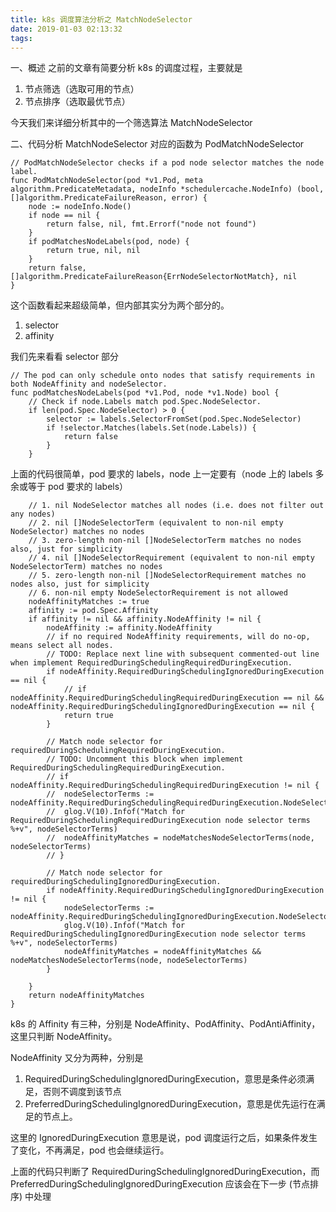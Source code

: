 ```yaml
---
title: k8s 调度算法分析之 MatchNodeSelector
date: 2019-01-03 02:13:32
tags:
---
```

一、概述
之前的文章有简要分析 k8s 的调度过程，主要就是
1. 节点筛选（选取可用的节点）
2. 节点排序（选取最优节点）

今天我们来详细分析其中的一个筛选算法 MatchNodeSelector

二、代码分析
MatchNodeSelector 对应的函数为 PodMatchNodeSelector

```
// PodMatchNodeSelector checks if a pod node selector matches the node label.
func PodMatchNodeSelector(pod *v1.Pod, meta algorithm.PredicateMetadata, nodeInfo *schedulercache.NodeInfo) (bool, []algorithm.PredicateFailureReason, error) {
	node := nodeInfo.Node()
	if node == nil {
		return false, nil, fmt.Errorf("node not found")
	}
	if podMatchesNodeLabels(pod, node) {
		return true, nil, nil
	}
	return false, []algorithm.PredicateFailureReason{ErrNodeSelectorNotMatch}, nil
}
```
这个函数看起来超级简单，但内部其实分为两个部分的。
1. selector
2. affinity

我们先来看看 selector 部分

```
// The pod can only schedule onto nodes that satisfy requirements in both NodeAffinity and nodeSelector.
func podMatchesNodeLabels(pod *v1.Pod, node *v1.Node) bool {
	// Check if node.Labels match pod.Spec.NodeSelector.
	if len(pod.Spec.NodeSelector) > 0 {
		selector := labels.SelectorFromSet(pod.Spec.NodeSelector)
		if !selector.Matches(labels.Set(node.Labels)) {
			return false
		}
	}
```

上面的代码很简单，pod 要求的 labels，node 上一定要有（node 上的 labels 多余或等于 pod 要求的 labels）

```
	// 1. nil NodeSelector matches all nodes (i.e. does not filter out any nodes)
	// 2. nil []NodeSelectorTerm (equivalent to non-nil empty NodeSelector) matches no nodes
	// 3. zero-length non-nil []NodeSelectorTerm matches no nodes also, just for simplicity
	// 4. nil []NodeSelectorRequirement (equivalent to non-nil empty NodeSelectorTerm) matches no nodes
	// 5. zero-length non-nil []NodeSelectorRequirement matches no nodes also, just for simplicity
	// 6. non-nil empty NodeSelectorRequirement is not allowed
	nodeAffinityMatches := true
	affinity := pod.Spec.Affinity
	if affinity != nil && affinity.NodeAffinity != nil {
		nodeAffinity := affinity.NodeAffinity
		// if no required NodeAffinity requirements, will do no-op, means select all nodes.
		// TODO: Replace next line with subsequent commented-out line when implement RequiredDuringSchedulingRequiredDuringExecution.
		if nodeAffinity.RequiredDuringSchedulingIgnoredDuringExecution == nil {
			// if nodeAffinity.RequiredDuringSchedulingRequiredDuringExecution == nil && nodeAffinity.RequiredDuringSchedulingIgnoredDuringExecution == nil {
			return true
		}

		// Match node selector for requiredDuringSchedulingRequiredDuringExecution.
		// TODO: Uncomment this block when implement RequiredDuringSchedulingRequiredDuringExecution.
		// if nodeAffinity.RequiredDuringSchedulingRequiredDuringExecution != nil {
		// 	nodeSelectorTerms := nodeAffinity.RequiredDuringSchedulingRequiredDuringExecution.NodeSelectorTerms
		// 	glog.V(10).Infof("Match for RequiredDuringSchedulingRequiredDuringExecution node selector terms %+v", nodeSelectorTerms)
		// 	nodeAffinityMatches = nodeMatchesNodeSelectorTerms(node, nodeSelectorTerms)
		// }

		// Match node selector for requiredDuringSchedulingIgnoredDuringExecution.
		if nodeAffinity.RequiredDuringSchedulingIgnoredDuringExecution != nil {
			nodeSelectorTerms := nodeAffinity.RequiredDuringSchedulingIgnoredDuringExecution.NodeSelectorTerms
			glog.V(10).Infof("Match for RequiredDuringSchedulingIgnoredDuringExecution node selector terms %+v", nodeSelectorTerms)
			nodeAffinityMatches = nodeAffinityMatches && nodeMatchesNodeSelectorTerms(node, nodeSelectorTerms)
		}

	}
	return nodeAffinityMatches
}
```
k8s 的 Affinity 有三种，分别是 NodeAffinity、PodAffinity、PodAntiAffinity，这里只判断 NodeAffinity。

NodeAffinity 又分为两种，分别是
1. RequiredDuringSchedulingIgnoredDuringExecution，意思是条件必须满足，否则不调度到该节点
2. PreferredDuringSchedulingIgnoredDuringExecution，意思是优先运行在满足的节点上。

这里的 IgnoredDuringExecution 意思是说，pod 调度运行之后，如果条件发生了变化，不再满足，pod 也会继续运行。

上面的代码只判断了 RequiredDuringSchedulingIgnoredDuringExecution，而 PreferredDuringSchedulingIgnoredDuringExecution 应该会在下一步 (节点排序) 中处理
